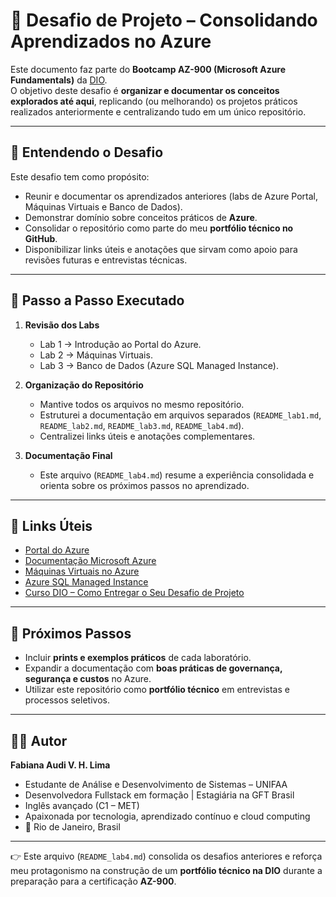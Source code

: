 # 🚀 Desafio de Projeto – Consolidando Aprendizados no Azure

Este documento faz parte do **Bootcamp AZ-900 (Microsoft Azure Fundamentals)** da [DIO](https://dio.me).  
O objetivo deste desafio é **organizar e documentar os conceitos explorados até aqui**, replicando (ou melhorando) os projetos práticos realizados anteriormente e centralizando tudo em um único repositório.

---

## 📖 Entendendo o Desafio

Este desafio tem como propósito:  

- Reunir e documentar os aprendizados anteriores (labs de Azure Portal, Máquinas Virtuais e Banco de Dados).  
- Demonstrar domínio sobre conceitos práticos de **Azure**.  
- Consolidar o repositório como parte do meu **portfólio técnico no GitHub**.  
- Disponibilizar links úteis e anotações que sirvam como apoio para revisões futuras e entrevistas técnicas.  

---

## 📝 Passo a Passo Executado

1. **Revisão dos Labs**  
   - Lab 1 → Introdução ao Portal do Azure.  
   - Lab 2 → Máquinas Virtuais.  
   - Lab 3 → Banco de Dados (Azure SQL Managed Instance).  

2. **Organização do Repositório**  
   - Mantive todos os arquivos no mesmo repositório.  
   - Estruturei a documentação em arquivos separados (`README_lab1.md`, `README_lab2.md`, `README_lab3.md`, `README_lab4.md`).  
   - Centralizei links úteis e anotações complementares.  

3. **Documentação Final**  
   - Este arquivo (`README_lab4.md`) resume a experiência consolidada e orienta sobre os próximos passos no aprendizado.  

---

## 🔗 Links Úteis

- [Portal do Azure](https://portal.azure.com)  
- [Documentação Microsoft Azure](https://learn.microsoft.com/pt-br/azure/)  
- [Máquinas Virtuais no Azure](https://learn.microsoft.com/pt-br/azure/virtual-machines/)  
- [Azure SQL Managed Instance](https://learn.microsoft.com/pt-br/azure/azure-sql/managed-instance/instance-create-quickstart)  
- [Curso DIO – Como Entregar o Seu Desafio de Projeto](https://dio.me)  

---

## 🎯 Próximos Passos

- Incluir **prints e exemplos práticos** de cada laboratório.  
- Expandir a documentação com **boas práticas de governança, segurança e custos** no Azure.  
- Utilizar este repositório como **portfólio técnico** em entrevistas e processos seletivos.  

---

## 👩‍💻 Autor

**Fabiana Audi V. H. Lima**  
- Estudante de Análise e Desenvolvimento de Sistemas – UNIFAA  
- Desenvolvedora Fullstack em formação | Estagiária na GFT Brasil  
- Inglês avançado (C1 – MET)  
- Apaixonada por tecnologia, aprendizado contínuo e cloud computing  
- 📍 Rio de Janeiro, Brasil  

---
👉 Este arquivo (`README_lab4.md`) consolida os desafios anteriores e reforça meu protagonismo na construção de um **portfólio técnico na DIO** durante a preparação para a certificação **AZ-900**.
